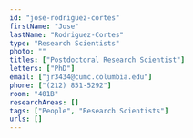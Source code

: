 ```yaml
---
id: "jose-rodriguez-cortes"
firstName: "Jose"
lastName: "Rodriguez-Cortes"
type: "Research Scientists"
photo: ""
titles: ["Postdoctoral Research Scientist"]
letters: ["PhD"]
email: ["jr3434@cumc.columbia.edu"]
phone: ["(212) 851-5292"]
room: "401B"
researchAreas: []
tags: ["People", "Research Scientists"]
urls: []
---
```

